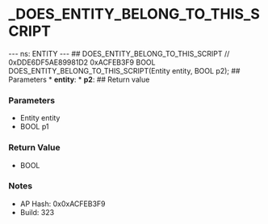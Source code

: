 # _DOES_ENTITY_BELONG_TO_THIS_SCRIPT

--- ns: ENTITY --- ## DOES_ENTITY_BELONG_TO_THIS_SCRIPT  // 0xDDE6DF5AE89981D2 0xACFEB3F9 BOOL DOES_ENTITY_BELONG_TO_THIS_SCRIPT(Entity entity, BOOL p2);   ## Parameters * **entity**: * **p2**:  ## Return value

### Parameters
* Entity entity
* BOOL p1

### Return Value
* BOOL

### Notes
* AP Hash: 0x0xACFEB3F9
* Build: 323

